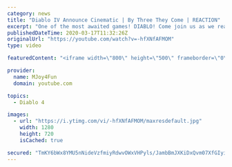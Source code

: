 ```yaml
---
category: news
title: "Diablo IV Announce Cinematic | By Three They Come | REACTION"
excerpt: "One of the most awaited games! DIABLO! Come join us as we react to Diablo IV Announce Cinematic - By Three They Come! Be scared and be amazed in this ..."
publishedDateTime: 2020-03-17T11:32:26Z
originalUrl: "https://youtube.com/watch?v=-hfXNfAFMOM"
type: video

featuredContent: "<iframe width=\"800\" height=\"500\" frameborder=\"0\" src=\"https://www.youtube.com/embed/-hfXNfAFMOM\" allow=\"accelerometer; autoplay; encrypted-media; gyroscope; picture-in-picture\" allowfullscreen></iframe>"

provider:
  name: MJoy4Fun
  domain: youtube.com

topics:
  - Diablo 4

images:
  - url: "https://i.ytimg.com/vi/-hfXNfAFMOM/maxresdefault.jpg"
    width: 1280
    height: 720
    isCached: true

secured: "TmKY6bWx8YMU5nNideVzfmiyRdwvOWxVHPyls/JambBmJXKiDxQvm07XfGIyiY8CeXKqcAw/OXhMoQpiyKMJ9jGJO3G+OxUxCCKHPmWrKANoKWzNaVRthifid/Y951m8eX9+0cCdb//e/11YptXIJxI2NzUYetLAP0o3hmXLxnpQiKpdYVkQKRknODCd6xCy+daM93UOfZePInQ9MVdPUDCK8PprAJfjomN3q/8Sdq5tG2lb7uafXf+X1ama7r4Uh7Auay/GDJgr8vH5v2dKV2Tq8v1JFN+KNq4zuouy7vaJBNJiIC5TxWmfj9uKBy9iewwEGznsA0DJTZJf+RZMR+pnQFzM0PkOLZ1IE4KSQr/pwTnJz3LQ/ZpKOYkI80xThEVaD9Udpt8E1snSNtWGP71oOvk4mjULUzDP/nFfjZIUluZQx0KBEj0sWWgxwg3t;K9hS/LSBWD3DFANuW3hQrw=="
---
```


